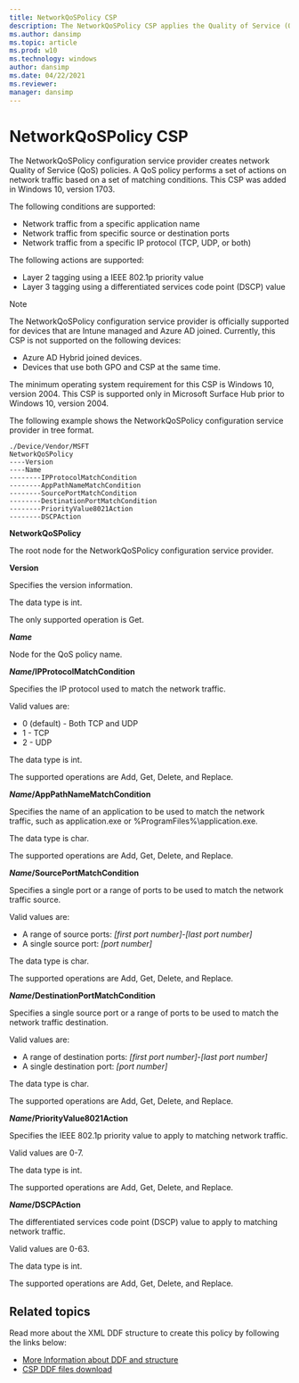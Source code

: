 ```yaml
---
title: NetworkQoSPolicy CSP
description: The NetworkQoSPolicy CSP applies the Quality of Service (QoS) policy for Microsoft Surface Hub. This CSP was added in Windows 10, version 1703.
ms.author: dansimp
ms.topic: article
ms.prod: w10
ms.technology: windows
author: dansimp
ms.date: 04/22/2021
ms.reviewer: 
manager: dansimp
---
```


# NetworkQoSPolicy CSP

The NetworkQoSPolicy configuration service provider creates network Quality of Service (QoS) policies. A QoS policy performs a set of actions on network traffic based on a set of matching conditions. This CSP was added in Windows 10, version 1703.

The following conditions are supported:
- Network traffic from a specific application name
- Network traffic from specific source or destination ports
- Network traffic from a specific IP protocol (TCP, UDP, or both)
 
The following actions are supported:
- Layer 2 tagging using a IEEE 802.1p priority value
- Layer 3 tagging using a differentiated services code point (DSCP) value

> [!NOTE]
> The NetworkQoSPolicy configuration service provider is officially supported for devices that are Intune managed and Azure AD joined. Currently, this CSP is not supported on the following devices:
> - Azure AD Hybrid joined devices.
> - Devices that use both GPO and CSP at the same time.
> 
> The minimum operating system requirement for this CSP is Windows 10, version 2004. This CSP is supported only in Microsoft Surface Hub prior to Windows 10, version 2004.

The following example shows the NetworkQoSPolicy configuration service provider in tree format.
```
./Device/Vendor/MSFT
NetworkQoSPolicy
----Version
----Name
--------IPProtocolMatchCondition
--------AppPathNameMatchCondition
--------SourcePortMatchCondition
--------DestinationPortMatchCondition
--------PriorityValue8021Action
--------DSCPAction
```
<a href="" id="networkqospolicy"></a>**NetworkQoSPolicy**   
<p>The root node for the NetworkQoSPolicy configuration service provider.</p>

<a href="" id="version"></a>**Version**  
<p>Specifies the version information.

<p>The data type is int. 

<p>The only supported operation is Get.

<a href="" id="name"></a>***Name***  
<p>Node for the QoS policy name.

<a href="" id="name-ipprotocolmatchcondition"></a>***Name*/IPProtocolMatchCondition**  
<p>Specifies the IP protocol used to match the network traffic. 

<p>Valid values are:

- 0 (default) - Both TCP and UDP 
- 1 - TCP
- 2 - UDP

<p>The data type is int. 

<p>The supported operations are Add, Get, Delete, and Replace.

<a href="" id="name-apppathnamematchcondition"></a>***Name*/AppPathNameMatchCondition**  
<p>Specifies the name of an application to be used to match the network traffic, such as application.exe or %ProgramFiles%\application.exe.

<p>The data type is char. 

<p>The supported operations are Add, Get, Delete, and Replace.

<a href="" id="name-sourceportmatchcondition"></a>***Name*/SourcePortMatchCondition**  
<p>Specifies a single port or a range of ports to be used to match the network traffic source. 

<p>Valid values are: 

-   A range of source ports: _[first port number]_-_[last port number]_
-   A single source port: _[port number]_
   
<p>The data type is char. 

<p>The supported operations are Add, Get, Delete, and Replace.

<a href="" id="name-destinationportmatchcondition"></a>***Name*/DestinationPortMatchCondition**  
<p>Specifies a single source port or a range of ports to be used to match the network traffic destination.

<p>Valid values are: 

-   A range of destination ports: _[first port number]_-_[last port number]_
-   A single destination port: _[port number]_
   
<p>The data type is char. 

<p>The supported operations are Add, Get, Delete, and Replace.

<a href="" id="name-priorityvalue8021action"></a>***Name*/PriorityValue8021Action**  
<p>Specifies the IEEE 802.1p priority value to apply to matching network traffic.

<p>Valid values are 0-7.

<p>The data type is int.

<p>The supported operations are Add, Get, Delete, and Replace.

<a href="" id="name-dscpaction"></a>***Name*/DSCPAction**  
<p>The differentiated services code point (DSCP) value to apply to matching network traffic.

<p>Valid values are 0-63.

<p>The data type is int.

<p>The supported operations are Add, Get, Delete, and Replace.


## Related topics

Read more about the XML DDF structure to create this policy by following the links below:

- [More Information about DDF and structure](networkqospolicy-ddf.md)
- [CSP DDF files download](configuration-service-provider-reference.md#csp-ddf-files-download)
